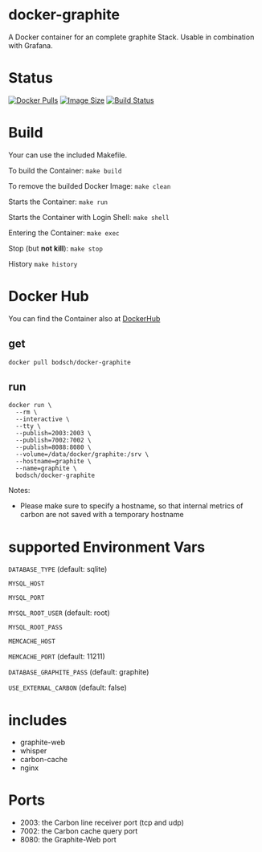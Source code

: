 docker-graphite
=================

A Docker container for an complete graphite Stack. Usable in combination with Grafana.


# Status

[![Docker Pulls](https://img.shields.io/docker/pulls/bodsch/docker-graphite.svg?branch=1705-03)][hub]
[![Image Size](https://images.microbadger.com/badges/image/bodsch/docker-graphite.svg?branch=1705-03)][microbadger]
[![Build Status](https://travis-ci.org/bodsch/docker-graphite.svg?branch=1705-03)][travis]

[hub]: https://hub.docker.com/r/bodsch/docker-graphite/
[microbadger]: https://microbadger.com/images/bodsch/docker-graphite
[travis]: https://travis-ci.org/bodsch/docker-graphite


# Build

Your can use the included Makefile.

To build the Container: `make build`

To remove the builded Docker Image: `make clean`

Starts the Container: `make run`

Starts the Container with Login Shell: `make shell`

Entering the Container: `make exec`

Stop (but **not kill**): `make stop`

History `make history`



# Docker Hub

You can find the Container also at  [DockerHub](https://hub.docker.com/r/bodsch/docker-graphite/)

## get

    docker pull bodsch/docker-graphite

## run

    docker run \
      --rm \
      --interactive \
      --tty \
      --publish=2003:2003 \
      --publish=7002:7002 \
      --publish=8088:8080 \
      --volume=/data/docker/graphite:/srv \
      --hostname=graphite \
      --name=graphite \
      bodsch/docker-graphite

Notes:

* Please make sure to specify a hostname, so that internal metrics of carbon are not saved with a temporary hostname

# supported Environment Vars

`DATABASE_TYPE` (default: sqlite)

`MYSQL_HOST`

`MYSQL_PORT`

`MYSQL_ROOT_USER` (default: root)

`MYSQL_ROOT_PASS`

`MEMCACHE_HOST`

`MEMCACHE_PORT` (default: 11211)

`DATABASE_GRAPHITE_PASS` (default: graphite)

`USE_EXTERNAL_CARBON` (default: false)


# includes
 - graphite-web
 - whisper
 - carbon-cache
 - nginx


# Ports
 - 2003: the Carbon line receiver port (tcp and udp)
 - 7002: the Carbon cache query port
 - 8080: the Graphite-Web port
